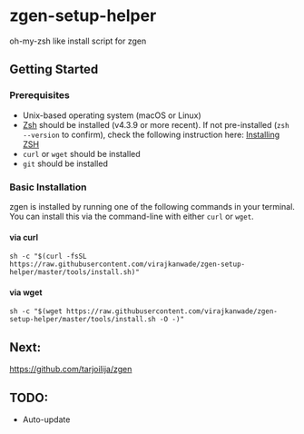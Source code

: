 # zgen-setup-helper
oh-my-zsh like install script for zgen

## Getting Started

### Prerequisites

* Unix-based operating system (macOS or Linux)
* [Zsh](http://www.zsh.org) should be installed (v4.3.9 or more recent). If not pre-installed (`zsh --version` to confirm), check the following instruction here: [Installing ZSH](https://github.com/robbyrussell/oh-my-zsh/wiki/Installing-ZSH)
* `curl` or `wget` should be installed
* `git` should be installed

### Basic Installation

zgen is installed by running one of the following commands in your terminal. You can install this via the command-line with either `curl` or `wget`.

#### via curl

```shell
sh -c "$(curl -fsSL https://raw.githubusercontent.com/virajkanwade/zgen-setup-helper/master/tools/install.sh)"
```

#### via wget

```shell
sh -c "$(wget https://raw.githubusercontent.com/virajkanwade/zgen-setup-helper/master/tools/install.sh -O -)"
```

## Next:
https://github.com/tarjoilija/zgen

## TODO:
* Auto-update
